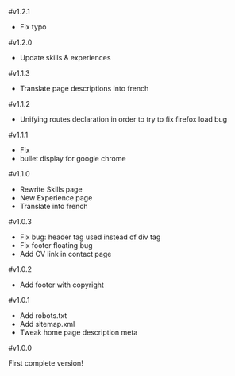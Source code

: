 #v1.2.1

- Fix typo

#v1.2.0

- Update skills & experiences

#v1.1.3

 - Translate page descriptions into french

#v1.1.2

 - Unifying routes declaration in order to try to fix firefox load bug

#v1.1.1

 - Fix <li> bullet display for google chrome

#v1.1.0

 - Rewrite Skills page
 - New Experience page
 - Translate into french

#v1.0.3

 - Fix bug: header tag used instead of div tag
 - Fix footer floating bug
 - Add CV link in contact page

#v1.0.2

 - Add footer with copyright

#v1.0.1

 - Add robots.txt
 - Add sitemap.xml
 - Tweak home page description meta

#v1.0.0

First complete version!
